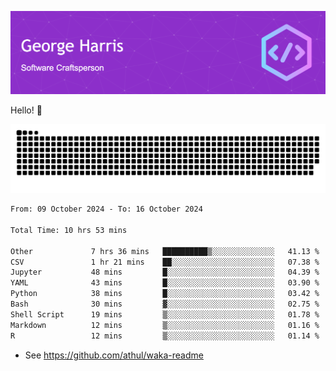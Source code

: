 ![img](./assets/github-header.png)

Hello! :wave:

<div align="center">
  <img  src="https://raw.githubusercontent.com/1999AZZAR/1999AZZAR/readme/resources/grid-snake.svg" alt="snake" />
</div>

<!--START_SECTION:waka-->

```txt
From: 09 October 2024 - To: 16 October 2024

Total Time: 10 hrs 53 mins

Other             7 hrs 36 mins   ██████████▒░░░░░░░░░░░░░░   41.13 %
CSV               1 hr 21 mins    ██░░░░░░░░░░░░░░░░░░░░░░░   07.38 %
Jupyter           48 mins         █░░░░░░░░░░░░░░░░░░░░░░░░   04.39 %
YAML              43 mins         █░░░░░░░░░░░░░░░░░░░░░░░░   03.90 %
Python            38 mins         █░░░░░░░░░░░░░░░░░░░░░░░░   03.42 %
Bash              30 mins         ▓░░░░░░░░░░░░░░░░░░░░░░░░   02.75 %
Shell Script      19 mins         ▒░░░░░░░░░░░░░░░░░░░░░░░░   01.78 %
Markdown          12 mins         ▒░░░░░░░░░░░░░░░░░░░░░░░░   01.16 %
R                 12 mins         ▒░░░░░░░░░░░░░░░░░░░░░░░░   01.14 %
```

<!--END_SECTION:waka-->

- See <https://github.com/athul/waka-readme>
